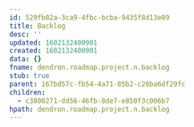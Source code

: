 ```yaml
---
id: 529fb02a-3ca9-4fbc-bcba-9435f8d13e89
title: Backlog
desc: ''
updated: 1602132400901
created: 1602132400901
data: {}
fname: dendron.roadmap.project.n.backlog
stub: true
parent: 167bd57c-fb54-4a71-85b2-c26ba6df29fc
children:
  - c3800271-dd56-46fb-8de7-e850f3c006b7
hpath: dendron.roadmap.project.n.backlog
---
```


